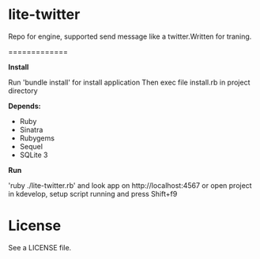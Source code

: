 lite-twitter
=============

Repo for engine, supported send message like a twitter.Written for traning.

=============

**Install**

Run 'bundle install' for install application
Then exec file install.rb in project directory

**Depends:**

- Ruby
- Sinatra
- Rubygems
- Sequel
- SQLite 3

**Run**

'ruby ./lite-twitter.rb' and look app on http://localhost:4567 or open project in kdevelop, setup script running and press Shift+f9

License
============

See a LICENSE file.
